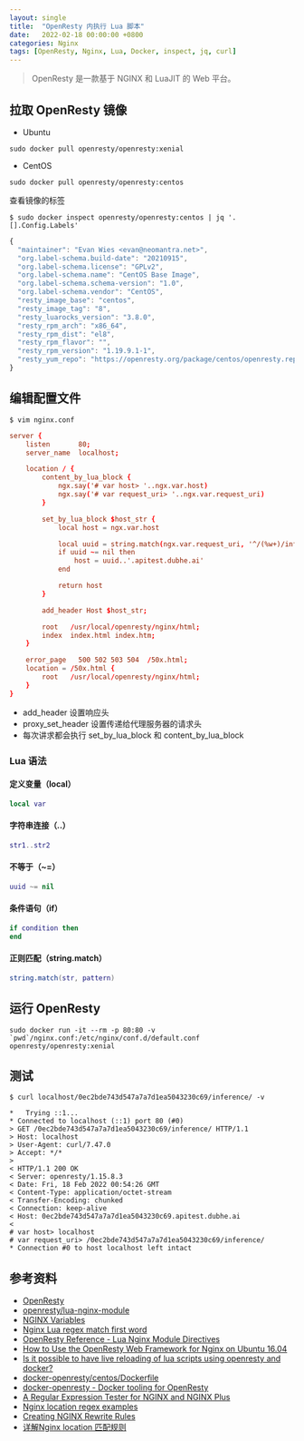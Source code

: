 ```yaml
---
layout: single
title:  "OpenResty 内执行 Lua 脚本"
date:   2022-02-18 00:00:00 +0800
categories: Nginx
tags: [OpenResty, Nginx, Lua, Docker, inspect, jq, curl]
---
```


> OpenResty 是一款基于 NGINX 和 LuaJIT 的 Web 平台。

## 拉取 OpenResty 镜像
* Ubuntu
```shell
sudo docker pull openresty/openresty:xenial
```
* CentOS
```shell
sudo docker pull openresty/openresty:centos
```

查看镜像的标签
```shell
$ sudo docker inspect openresty/openresty:centos | jq '.[].Config.Labels'
```
```js
{
  "maintainer": "Evan Wies <evan@neomantra.net>",
  "org.label-schema.build-date": "20210915",
  "org.label-schema.license": "GPLv2",
  "org.label-schema.name": "CentOS Base Image",
  "org.label-schema.schema-version": "1.0",
  "org.label-schema.vendor": "CentOS",
  "resty_image_base": "centos",
  "resty_image_tag": "8",
  "resty_luarocks_version": "3.8.0",
  "resty_rpm_arch": "x86_64",
  "resty_rpm_dist": "el8",
  "resty_rpm_flavor": "",
  "resty_rpm_version": "1.19.9.1-1",
  "resty_yum_repo": "https://openresty.org/package/centos/openresty.repo"
}
```

## 编辑配置文件
```shell
$ vim nginx.conf
```
```conf
server {
    listen       80;
    server_name  localhost;

    location / {
        content_by_lua_block {
            ngx.say('# var host> '..ngx.var.host)
            ngx.say('# var request_uri> '..ngx.var.request_uri)
        }

        set_by_lua_block $host_str {
            local host = ngx.var.host

            local uuid = string.match(ngx.var.request_uri, '^/(%w+)/inference')
            if uuid ~= nil then
                host = uuid..'.apitest.dubhe.ai'
            end

            return host
        }

        add_header Host $host_str;

        root   /usr/local/openresty/nginx/html;
        index  index.html index.htm;
    }

    error_page   500 502 503 504  /50x.html;
    location = /50x.html {
        root   /usr/local/openresty/nginx/html;
    }
}
```

* add_header 设置响应头
* proxy_set_header 设置传递给代理服务器的请求头
* 每次讲求都会执行 set_by_lua_block 和 content_by_lua_block

### Lua 语法
#### 定义变量（local）
```lua
local var
```

#### 字符串连接（..）
```lua
str1..str2
```

#### 不等于（~=）
```lua
uuid ~= nil
```

#### 条件语句（if）
```lua
if condition then
end
```

#### 正则匹配（string.match）
```lua
string.match(str, pattern)
```

## 运行 OpenResty
```shell
sudo docker run -it --rm -p 80:80 -v `pwd`/nginx.conf:/etc/nginx/conf.d/default.conf openresty/openresty:xenial
```

## 测试
```shell
$ curl localhost/0ec2bde743d547a7a7d1ea5043230c69/inference/ -v
```
```
*   Trying ::1...
* Connected to localhost (::1) port 80 (#0)
> GET /0ec2bde743d547a7a7d1ea5043230c69/inference/ HTTP/1.1
> Host: localhost
> User-Agent: curl/7.47.0
> Accept: */*
>
< HTTP/1.1 200 OK
< Server: openresty/1.15.8.3
< Date: Fri, 18 Feb 2022 00:54:26 GMT
< Content-Type: application/octet-stream
< Transfer-Encoding: chunked
< Connection: keep-alive
< Host: 0ec2bde743d547a7a7d1ea5043230c69.apitest.dubhe.ai
<
# var host> localhost
# var request_uri> /0ec2bde743d547a7a7d1ea5043230c69/inference/
* Connection #0 to host localhost left intact
```

## 参考资料
* [OpenResty](https://openresty.org/cn/)
* [openresty/lua-nginx-module](https://github.com/openresty/lua-nginx-module)
* [NGINX Variables](https://www.javatpoint.com/nginx-variables)
* [Nginx Lua regex match first word](https://www.jscodetips.com/index.php/examples/nginx-lua-regex-match-first-word)
* [OpenResty Reference - Lua Nginx Module Directives](https://openresty-reference.readthedocs.io/en/latest/Directives/)
* [How to Use the OpenResty Web Framework for Nginx on Ubuntu 16.04](https://www.digitalocean.com/community/tutorials/how-to-use-the-openresty-web-framework-for-nginx-on-ubuntu-16-04)
* [Is it possible to have live reloading of lua scripts using openresty and docker?](https://stackoverflow.com/questions/62687216/is-it-possible-to-have-live-reloading-of-lua-scripts-using-openresty-and-docker)
* [docker-openresty/centos/Dockerfile](https://github.com/openresty/docker-openresty/blob/master/centos/Dockerfile)
* [docker-openresty - Docker tooling for OpenResty](https://github.com/openresty/docker-openresty/blob/master/README.md)
* [A Regular Expression Tester for NGINX and NGINX Plus](https://www.nginx.com/blog/regular-expression-tester-nginx/)
* [Nginx location regex examples](https://linuxhint.com/nginx-location-regex-examples/)
* [Creating NGINX Rewrite Rules](https://www.nginx.com/blog/creating-nginx-rewrite-rules/)
* [详解Nginx location 匹配规则](https://www.cnblogs.com/benwu/articles/15843305.html)
